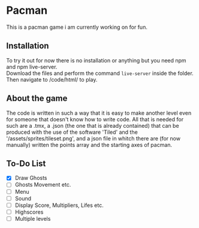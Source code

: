 # Pacman
This is a pacman game i am currently working on for fun. 
## Installation
To try it out for now there is no installation or anything but you need npm and npm live-server.<br>Download the files and perform the command `live-server` inside the folder. Then navigate to /code/html/ to play.
## About the game
The code is written in such a way that it is easy to make another level even for someone that doesn't know how to write code. All that is needed for such are a .tmx, a .json (the one that is already contained) that can be produced with the use of the software 'Tiled' and the '/assets/sprites/tileset.png', and a json file in whitch there are (for now manually) written the points array and the starting axes of pacman.
## To-Do List
- [x] Draw Ghosts
- [ ] Ghosts Movement etc.
- [ ] Menu
- [ ] Sound
- [ ] Display Score, Multipliers, Lifes etc.
- [ ] Highscores
- [ ] Multiple levels
